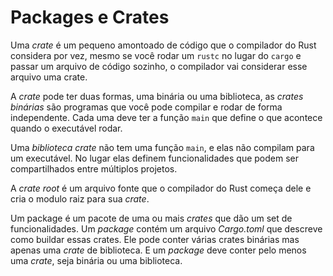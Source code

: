 # Packages e Crates

Uma _crate_ é um pequeno amontoado de código que o compilador do Rust considera por vez, mesmo se você rodar um ```rustc``` no lugar do ```cargo``` e passar um arquivo de código sozinho, o compilador vai considerar esse arquivo uma crate. 

A _crate_ pode ter duas formas, uma binária ou uma biblioteca, as _crates binárias_ são programas que você pode compilar e rodar de forma independente. Cada uma deve ter a função ```main``` que define o que acontece quando o executável rodar.

Uma _biblioteca crate_ não tem uma função ```main```, e elas não compilam para um executável. No lugar elas definem funcionalidades que podem ser compartilhados entre múltiplos projetos.

A _crate root_ é um arquivo fonte que o compilador do Rust começa dele e cria o modulo raiz para sua _crate_.

Um package é um pacote de uma ou mais _crates_ que dão um set de funcionalidades. Um _package_ contém um arquivo _Cargo.toml_ que descreve como buildar essas crates. Ele pode conter várias crates binárias mas apenas uma _crate_ de biblioteca. E um _package_ deve conter pelo menos uma _crate_, seja binária ou uma biblioteca.


